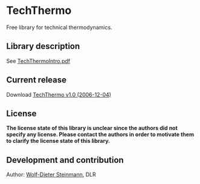 # TechThermo
Free library for technical thermodynamics.

## Library description

See [TechThermoIntro.pdf](../../blob/release/TechThermo%201.0/TechThermoIntro.pdf)

## Current release

Download [TechThermo v1.0 (2006-12-04)](../../archive/1.0.zip)

## License

**The license state of this library is unclear since the authors did not specify any license. Please contact the authors in order to motivate them to clarify the license state of this library.**

## Development and contribution
Author: [Wolf-Dieter Steinmann](wolf.steinmann@dlr.de), DLR
